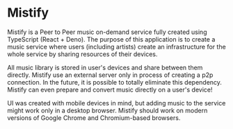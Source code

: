 # Mistify

Mistify is a Peer to Peer music on-demand service fully created using TypeScript (React + Deno). The purpose of this application is to create a music service where users (including artists) create an infrastructure for the whole service by sharing resources of their devices.

All music library is stored in user's devices and share between them directly. Mistify use an external server only in process of creating a p2p connection. In the future, it is possible to totally eliminate this dependency. Mistify can even prepare and convert music directly on a user's device!

UI was created with mobile devices in mind, but adding music to the service might work only in a desktop browser. Mistify should work on modern versions of Google Chrome and Chromium-based browsers.
